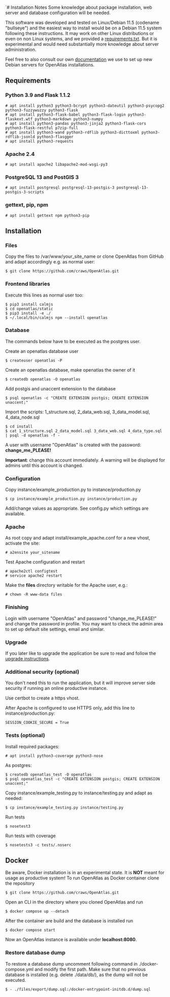 `# Installation Notes
Some knowledge about package installation, web server and database configuration
will be needed.

This software was developed and tested on Linux/Debian 11.5
(codename "bullseye") and the easiest way to install would be on a Debian 11.5
system following these instructions. It may work on other Linux distributions
or even on non Linux systems, and we provided a
[requirements.txt](requirements.txt). But it is experimental and would need
substantially more knowledge about server administration.

Feel free to also consult our own
[documentation](https://redmine.openatlas.eu/projects/uni/wiki/Debian_server_installation)
we use to set up new Debian servers for OpenAtlas installations.

## Requirements

### Python 3.9 and Flask 1.1.2

    # apt install python3 python3-bcrypt python3-dateutil python3-psycopg2 python3-fuzzywuzzy python3-flask
    # apt install python3-flask-babel python3-flask-login python3-flaskext.wtf python3-markdown python3-numpy
    # apt install python3-pandas python3-jinja2 python3-flask-cors python3-flask-restful p7zip-full
    # apt install python3-wand python3-rdflib python3-dicttoxml python3-rdflib-jsonld python3-flasgger
    # apt install python3-requests

### Apache 2.4

    # apt install apache2 libapache2-mod-wsgi-py3

### PostgreSQL 13 and PostGIS 3

    # apt install postgresql postgresql-13-postgis-3 postgresql-13-postgis-3-scripts

### gettext, pip, npm

    # apt install gettext npm python3-pip

## Installation

### Files

Copy the files to /var/www/your_site_name or clone OpenAtlas from GitHub and
adapt accordingly e.g. as normal user:

    $ git clone https://github.com/craws/OpenAtlas.git

### Frontend libraries

Execute this lines as normal user too:

    $ pip3 install calmjs
    $ cd openatlas/static
    $ pip3 install -e ./
    $ ~/.local/bin/calmjs npm --install openatlas

### Database

The commands below have to be executed as the postgres user.

Create an openatlas database user

    $ createuser openatlas -P

Create an openatlas database, make openatlas the owner of it

    $ createdb openatlas -O openatlas

Add postgis and unaccent extension to the database

    $ psql openatlas -c "CREATE EXTENSION postgis; CREATE EXTENSION unaccent;"

Import the scripts: 1_structure.sql, 2_data_web.sql, 3_data_model.sql,
4_data_node.sql

    $ cd install
    $ cat 1_structure.sql 2_data_model.sql 3_data_web.sql 4_data_type.sql | psql -d openatlas -f -

A user with username "OpenAtlas" is created with the password:
**change_me_PLEASE!**

**Important**: change this account immediately. A warning will be displayed for
admins until this account is changed.

### Configuration

Copy instance/example_production.py to instance/production.py

    $ cp instance/example_production.py instance/production.py

Add/change values as appropriate. See config.py which settings are available.

### Apache

As root copy and adapt install/example_apache.conf for a new vhost, activate
the site:

    # a2ensite your_sitename

Test Apache configuration and restart

    # apache2ctl configtest
    # service apache2 restart

Make the **files** directory writable for the Apache user, e.g.:

    # chown -R www-data files

### Finishing

Login with username "OpenAtlas" and password "change_me_PLEASE!" and change the
password in profile. You may want to check the admin area to set up default site
settings, email and similar.

### Upgrade

If you later like to upgrade the application be sure to read and follow the
[upgrade instructions](install/upgrade/upgrade.md).

### Additional security (optional)

You don't need this to run the application, but it will improve server side
security if running an online productive instance.

Use certbot to create a https vhost.

After Apache is configured to use HTTPS only, add this line to
instance/production.py:

    SESSION_COOKIE_SECURE = True

### Tests (optional)

Install required packages:

    # apt install python3-coverage python3-nose

As postgres:

    $ createdb openatlas_test -O openatlas
    $ psql openatlas_test -c "CREATE EXTENSION postgis; CREATE EXTENSION unaccent;"

Copy instance/example_testing.py to instance/testing.py and adapt as needed:

    $ cp instance/example_testing.py instance/testing.py

Run tests

    $ nosetest3

Run tests with coverage

    $ nosetests3 -c tests/.noserc


## Docker 

Be aware, Docker installation is in an experimental state. 
It is **NOT** meant for usage as productive system!
To run OpenAtlas as Docker container clone the repository

    $ git clone https://github.com/craws/OpenAtlas.git

Open an CLI in the directory where you cloned OpenAtlas and run
    
    $ docker compose up --detach

After the container are build and the database is installed run 
    
    $ docker compose start

Now an OpenAtlas instance is available under **localhost:8080**. 

### Restore database dump

To restore a database dump uncomment following command in ./docker-compose.yml 
and modify the first path. Make sure that no previous database is installed 
(e.g. delete ./data/db/), as the dump will not be executed. 

    $ - ./files/export/dump.sql:/docker-entrypoint-initdb.d/dump.sql